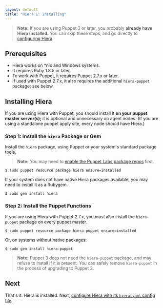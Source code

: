```yaml
---
layout: default
title: "Hiera 1: Installing"
---
```


[repos]: /guides/puppetlabs_package_repositories.html
[config]: ./configuring.html


> **Note:** If you are using Puppet 3 or later, you probably **already have Hiera installed.** You can skip these steps, and go directly to [configuring Hiera][config].

Prerequisites
-----

* Hiera works on \*nix and Windows systems.
* It requires Ruby 1.8.5 or later.
* To work with Puppet, it requires Puppet 2.7.x or later.  <!-- TODO check this -->
* If used with Puppet 2.7.x, it also requires the additional `hiera-puppet` package; see below.



Installing Hiera
-----

If you are using Hiera with Puppet, you should install it **on your puppet master server(s);** it is optional and unnecessary on agent nodes. (If you are using a standalone puppet apply site, every node should have Hiera.)

### Step 1: Install the `hiera` Package or Gem

Install the `hiera` package, using Puppet or your system's standard package tools.

> **Note:** You may need to [enable the Puppet Labs package repos][repos] first.

    $ sudo puppet resource package hiera ensure=installed

If your system does not have native Hiera packages available, you may need to install it as a Rubygem.

    $ sudo gem install hiera

### Step 2: Install the Puppet Functions

If you are using Hiera with Puppet 2.7.x, you must also install the `hiera-puppet` package on every puppet master.

    $ sudo puppet resource package hiera-puppet ensure=installed

Or, on systems without native packages:

    $ sudo gem install hiera-puppet

> **Note:** Puppet 3 does not need the `hiera-puppet` package, and may refuse to install if it is present. You can safely remove `hiera-puppet` in the process of upgrading to Puppet 3.


Next
----

That's it: Hiera is installed. Next, [configure Hiera with its `hiera.yaml` config file][config].
